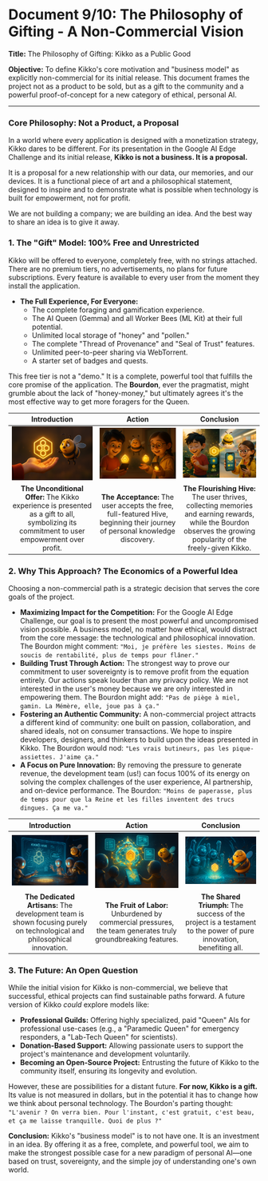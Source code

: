 # Document 9/10: The Philosophy of Gifting - A Non-Commercial Vision

**Title:** The Philosophy of Gifting: Kikko as a Public Good

**Objective:** To define Kikko's core motivation and "business model" as explicitly non-commercial for its initial release. This document frames the project not as a product to be sold, but as a gift to the community and a powerful proof-of-concept for a new category of ethical, personal AI.

---

### **Core Philosophy: Not a Product, a Proposal**

In a world where every application is designed with a monetization strategy, Kikko dares to be different. For its presentation in the Google AI Edge Challenge and its initial release, **Kikko is not a business. It is a proposal.**

It is a proposal for a new relationship with our data, our memories, and our devices. It is a functional piece of art and a philosophical statement, designed to inspire and to demonstrate what is possible when technology is built for empowerment, not for profit.

We are not building a company; we are building an idea. And the best way to share an idea is to give it away.

### **1. The "Gift" Model: 100% Free and Unrestricted**

Kikko will be offered to everyone, completely free, with no strings attached. There are no premium tiers, no advertisements, no plans for future subscriptions. Every feature is available to every user from the moment they install the application.

*   **The Full Experience, For Everyone:**
    *   The complete foraging and gamification experience.
    *   The AI Queen (Gemma) and all Worker Bees (ML Kit) at their full potential.
    *   Unlimited local storage of "honey" and "pollen."
    *   The complete "Thread of Provenance" and "Seal of Trust" features.
    *   Unlimited peer-to-peer sharing via WebTorrent.
    *   A starter set of badges and quests.

This free tier is not a "demo." It is a complete, powerful tool that fulfills the core promise of the application. The **Bourdon**, ever the pragmatist, might grumble about the lack of "honey-money," but ultimately agrees it's the most effective way to get more foragers for the Queen.

| Introduction | Action | Conclusion |
| :---: | :---: | :---: |
| <img src="illustrations/gift_intro.png" alt="Cinematic 3D render, animation movie style. A beautiful, glowing Kikko Hive icon is held in an open, welcoming human hand, symbolizing a free gift to the user. The Bourdon hovers nearby, looking a bit bewildered by this 'no profit' strategy."> | <img src="illustrations/gift_action.png" alt="Cinematic 3D render, animation movie style. Hiro, with a look of wonder, accepts the gift. The Hive icon settles into his phone, which begins to glow with a warm, personal light. The Bourdon shrugs, acknowledging the transfer."> | <img src="illustrations/gift_conclusion.png" alt="Cinematic 3D render, animation movie style. Hiro is now happily foraging in his world, his Hive fully functional, collecting golden pollen and earning shiny badges. The Bourdon floats lazily on a cloud of Honey Points, looking smug about the successful viral spread."> |
| **The Unconditional Offer:** The Kikko experience is presented as a gift to all, symbolizing its commitment to user empowerment over profit. | **The Acceptance:** The user accepts the free, full-featured Hive, beginning their journey of personal knowledge discovery. | **The Flourishing Hive:** The user thrives, collecting memories and earning rewards, while the Bourdon observes the growing popularity of the freely-given Kikko. |

### **2. Why This Approach? The Economics of a Powerful Idea**

Choosing a non-commercial path is a strategic decision that serves the core goals of the project.

*   **Maximizing Impact for the Competition:** For the Google AI Edge Challenge, our goal is to present the most powerful and uncompromised vision possible. A business model, no matter how ethical, would distract from the core message: the technological and philosophical innovation. The Bourdon might comment: `"Moi, je préfère les siestes. Moins de soucis de rentabilité, plus de temps pour flâner."`
*   **Building Trust Through Action:** The strongest way to prove our commitment to user sovereignty is to remove profit from the equation entirely. Our actions speak louder than any privacy policy. We are not interested in the user's money because we are only interested in empowering them. The Bourdon might add: `"Pas de piège à miel, gamin. La Mémère, elle, joue pas à ça."`
*   **Fostering an Authentic Community:** A non-commercial project attracts a different kind of community: one built on passion, collaboration, and shared ideals, not on consumer transactions. We hope to inspire developers, designers, and thinkers to build upon the ideas presented in Kikko. The Bourdon would nod: `"Les vrais butineurs, pas les pique-assiettes. J'aime ça."`
*   **A Focus on Pure Innovation:** By removing the pressure to generate revenue, the development team (us!) can focus 100% of its energy on solving the complex challenges of the user experience, AI partnership, and on-device performance. The Bourdon: `"Moins de paperasse, plus de temps pour que la Reine et les filles inventent des trucs dingues. Ça me va."`

| Introduction | Action | Conclusion |
| :---: | :---: | :---: |
| <img src="illustrations/pure_innovation_intro.png" alt="Cinematic 3D render, animation movie style. The development team (represented by stylized, glowing robot figures) works intensely on a holographic blueprint of the Kikko Hive, surrounded by complex formulas. The Bourdon yawns lazily nearby, observing."> | <img src="illustrations/pure_innovation_action.png" alt="Cinematic 3D render, animation movie style. The blueprint transforms into a vibrant, fully functional 3D Hive, pulsing with energy. New, innovative features (like glowing Thread of Provenance links) are visibly highlighted."> | <img src="illustrations/pure_innovation_conclusion.png" alt="Cinematic 3D render, animation movie style. The development team looks satisfied, raising their hands in triumph. The Bourdon, now sporting a tiny, proud sash, sips a digital cocktail, signifying success achieved through pure innovation."> |
| **The Dedicated Artisans:** The development team is shown focusing purely on technological and philosophical innovation. | **The Fruit of Labor:** Unburdened by commercial pressures, the team generates truly groundbreaking features. | **The Shared Triumph:** The success of the project is a testament to the power of pure innovation, benefiting all. |

### **3. The Future: An Open Question**

While the initial vision for Kikko is non-commercial, we believe that successful, ethical projects can find sustainable paths forward. A future version of Kikko *could* explore models like:

*   **Professional Guilds:** Offering highly specialized, paid "Queen" AIs for professional use-cases (e.g., a "Paramedic Queen" for emergency responders, a "Lab-Tech Queen" for scientists).
*   **Donation-Based Support:** Allowing passionate users to support the project's maintenance and development voluntarily.
*   **Becoming an Open-Source Project:** Entrusting the future of Kikko to the community itself, ensuring its longevity and evolution.

However, these are possibilities for a distant future. **For now, Kikko is a gift.** Its value is not measured in dollars, but in the potential it has to change how we think about personal technology. The Bourdon's parting thought: `"L'avenir ? On verra bien. Pour l'instant, c'est gratuit, c'est beau, et ça me laisse tranquille. Quoi de plus ?"`

**Conclusion:**
Kikko's "business model" is to not have one. It is an investment in an idea. By offering it as a free, complete, and powerful tool, we aim to make the strongest possible case for a new paradigm of personal AI—one based on trust, sovereignty, and the simple joy of understanding one's own world.